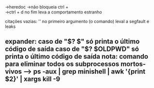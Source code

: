 ->heredoc
    ->não bloqueia ctrl + \
    ->ctrl + d no fim leva a comportamento estranho

citações vazias: '' no primeiro argumento (o comando) leval a segfault
e leaks


expander: 
    caso de "$? $" só printa o último código de saída
    caso de "$? $OLDPWD" só printa o último código de saída
nota: 
comando para eliminar todos os subprocessos mortos-vivos
    --> ps -aux | grep minishell | awk '{print $2}' | xargs kill -9
-------------------------------------------------
